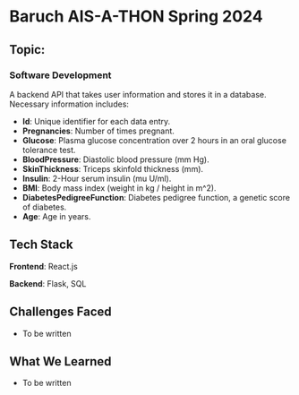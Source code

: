 # Baruch AIS-A-THON Spring 2024

## Topic:

### Software Development

A backend API that takes user information and stores it in a database. Necessary information includes:
- **Id**: Unique identifier for each data entry.
- **Pregnancies**: Number of times pregnant.
- **Glucose**: Plasma glucose concentration over 2 hours in an oral glucose tolerance test.
- **BloodPressure**: Diastolic blood pressure (mm Hg).
- **SkinThickness**: Triceps skinfold thickness (mm).
- **Insulin**: 2-Hour serum insulin (mu U/ml).
- **BMI**: Body mass index (weight in kg / height in m^2).
- **DiabetesPedigreeFunction**: Diabetes pedigree function, a genetic score of diabetes.
- **Age**: Age in years.

## Tech Stack

**Frontend**: React.js

**Backend**: Flask, SQL

## Challenges Faced

- To be written

## What We Learned

- To be written